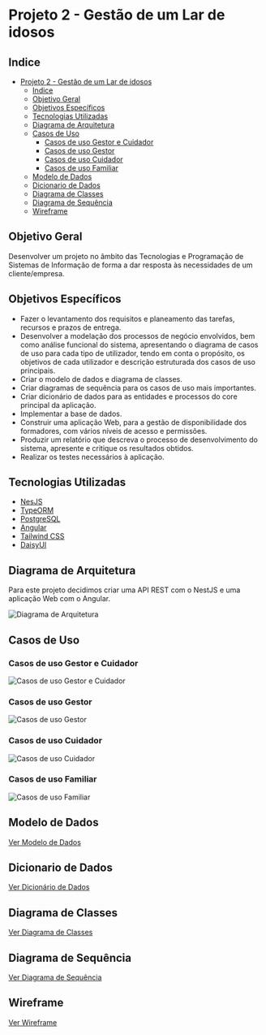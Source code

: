 # Projeto 2 - Gestão de um Lar de idosos

## Indice
- [Projeto 2 - Gestão de um Lar de idosos](#projeto-2---gestão-de-um-lar-de-idosos)
  - [Indice](#indice)
  - [Objetivo Geral](#objetivo-geral)
  - [Objetivos Específicos](#objetivos-específicos)
  - [Tecnologias Utilizadas](#tecnologias-utilizadas)
  - [Diagrama de Arquitetura](#diagrama-de-arquitetura)
  - [Casos de Uso](#casos-de-uso)
    - [Casos de uso Gestor e Cuidador](#casos-de-uso-gestor-e-cuidador)
    - [Casos de uso Gestor](#casos-de-uso-gestor)
    - [Casos de uso Cuidador](#casos-de-uso-cuidador)
    - [Casos de uso Familiar](#casos-de-uso-familiar)
  - [Modelo de Dados](#modelo-de-dados)
  - [Dicionario de Dados](#dicionario-de-dados)
  - [Diagrama de Classes](#diagrama-de-classes)
  - [Diagrama de Sequência](#diagrama-de-sequência)
  - [Wireframe](#wireframe)

## Objetivo Geral
Desenvolver um projeto no âmbito das Tecnologias e Programação de Sistemas de Informação de forma a dar resposta às necessidades de um cliente/empresa.

## Objetivos Específicos

- Fazer o levantamento dos requisitos e planeamento das tarefas, recursos e prazos de entrega.
- Desenvolver a modelação dos processos de negócio envolvidos, bem como análise funcional do sistema, apresentando o diagrama de casos de uso para cada tipo de utilizador, tendo em conta o propósito, os objetivos de cada utilizador e descrição estruturada dos casos de uso principais.
- Criar o modelo de dados e diagrama de classes.
- Criar diagramas de sequência para os casos de uso mais importantes.
- Criar dicionário de dados para as entidades e processos do core principal da aplicação.
- Implementar a base de dados.
- Construir uma aplicação Web, para a gestão de disponibilidade dos formadores, com vários níveis de acesso e permissões.
- Produzir um relatório que descreva o processo de desenvolvimento do sistema, apresente e critique os resultados obtidos.
- Realizar os testes necessários à aplicação.


## Tecnologias Utilizadas

- [NesJS](https://nestjs.com/)
- [TypeORM](https://typeorm.io/#/)
- [PostgreSQL](https://www.postgresql.org/)
- [Angular](https://angular.io/)
- [Tailwind CSS](https://tailwindcss.com/)
- [DaisyUI](https://daisyui.com/)

## Diagrama de Arquitetura

Para este projeto decidimos criar uma API REST com o NestJS e uma aplicação Web com o Angular.

![Diagrama de Arquitetura](./imgs/DiagramaArquitetura.png)

## Casos de Uso

### Casos de uso Gestor e Cuidador

![Casos de uso Gestor e Cuidador](./imgs/CasosUso/UseCases-GestorCuidador.svg)

### Casos de uso Gestor

![Casos de uso Gestor](./imgs/CasosUso/UseCases-Gestor.svg)

### Casos de uso Cuidador

![Casos de uso Cuidador](./imgs/CasosUso/UseCases-Cuidador.svg)


### Casos de uso Familiar

![Casos de uso Familiar](./imgs/CasosUso/UseCases-Familiar.svg)

## Modelo de Dados

[Ver Modelo de Dados](./ModeloDados.md)

## Dicionario de Dados

[Ver Dicionário de Dados](./DicionarioDados.md)

## Diagrama de Classes

[Ver Diagrama de Classes](./DiagramaClasses.md)

## Diagrama de Sequência

[Ver Diagrama de Sequência](./DiagramasSequencia.md)

## Wireframe

[Ver Wireframe](https://www.figma.com/board/ctWPAZhsHD9vQiYeFklOpb/Wireframe2)